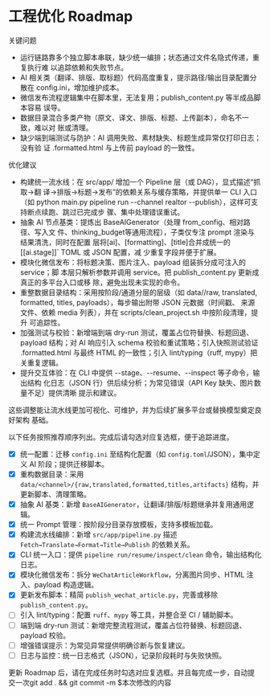 # 工程优化 Roadmap


关键问题

  - 运行链路靠多个独立脚本串联，缺少统一编排；状态通过文件名隐式传递，重复执行难
  以追踪依赖和失败节点。
  - AI 相关类（翻译、排版、取标题）代码高度重复，提示路径/输出目录配置分散在
  config.ini，增加维护成本。
  - 微信发布流程逻辑集中在脚本里，无法复用；publish_content.py 等半成品脚本容易
  误导。
  - 数据目录混合多类产物（原文、译文、排版、标题、上传副本），命名不一致，难以对
  账或清理。
  - 缺少端到端测试与防护：AI 调用失败、素材缺失、标题生成异常仅打印日志；没有验
  证 .formatted.html 与上传前 payload 的一致性。

  优化建议

  - 构建统一流水线：在 src/app/ 增加一个 Pipeline 层（或 DAG），显式描述“抓取→翻
  译→排版→标题→发布”的依赖关系与缓存策略，并提供单一 CLI 入口（如 python main.py
  pipeline run --channel realtor --publish），这样可支持断点续跑、跳过已完成步
  骤、集中处理错误重试。
  - 抽象 AI 节点基类：提炼出 BaseAIGenerator（处理 from_config、相对路径、写入文
  件、thinking_budget等通用流程），子类仅专注 prompt 渲染与结果清洗，同时在配置
  层将[ai]、[formatting]、[title]合并成统一的[[ai.stage]]` TOML 或 JSON 配置，减
  少重复字段并便于扩展。
  - 模块化微信发布：将标题决策、图片注入、payload 组装拆分成可注入的 service；脚
  本层只解析参数并调用 service。把 publish_content.py 更新成真正的多平台入口或移
  除，避免出现未实现的命令。
  - 重整数据目录结构：采用按阶段/通道分层的层级（如 data/<channel>/raw,
  translated, formatted, titles, payloads），每步输出附带 JSON 元数据（时间戳、
  来源文件、依赖 media 列表），并在 scripts/clean_project.sh 中按阶段清理，提升
  可追踪性。
  - 加强测试与校验：新增端到端 dry-run 测试，覆盖占位符替换、标题回退、payload
  结构；对 AI 响应引入 schema 校验和重试策略；引入快照测试验证 .formatted.html
  与最终 HTML 的一致性；引入 lint/typing（ruff, mypy）把关重复逻辑。
  - 提升交互体验：在 CLI 中提供 --stage、--resume、--inspect 等子命令，输出结构
  化日志（JSON 行）供后续分析；为常见错误（API Key 缺失、图片数量不足）提供清晰
  提示和建议。

  这些调整能让流水线更加可视化、可维护，并为后续扩展多平台或替换模型奠定良好架构
  基础。


以下任务按照推荐顺序列出。完成后请勾选对应复选框，便于追踪进度。

- [x] 统一配置：迁移 `config.ini` 至结构化配置（如 `config.toml`/JSON），集中定义 AI 阶段；提供迁移脚本。
- [x] 重构数据目录：采用 `data/<channel>/{raw,translated,formatted,titles,artifacts}` 结构，并更新脚本、清理策略。
- [x] 抽象 AI 基类：新增 `BaseAIGenerator`，让翻译/排版/标题继承并复用通用逻辑。
- [x] 统一 Prompt 管理：按阶段分目录存放模板，支持多模板加载。
- [x] 构建流水线编排：新增 `src/app/pipeline.py` 描述 `Fetch→Translate→Format→Title→Publish` 的依赖关系。
- [x] CLI 统一入口：提供 `pipeline run/resume/inspect/clean` 命令，输出结构化日志。
- [x] 模块化微信发布：拆分 `WeChatArticleWorkflow`，分离图片同步、HTML 注入、payload 构造逻辑。
- [x] 更新发布脚本：精简 `publish_wechat_article.py`，完善或移除 `publish_content.py`。
- [ ] 引入 lint/typing：配置 `ruff`、`mypy` 等工具，并整合至 CI / 辅助脚本。
- [ ] 端到端 dry-run 测试：新增完整流程测试，覆盖占位符替换、标题回退、payload 校验。
- [ ] 增强错误提示：为常见异常提供明确诊断与恢复建议。
- [ ] 日志与监控：统一日志格式（JSON），记录阶段耗时与失败快照。

更新 Roadmap 后，请在完成任务时勾选对应复选框。并且每完成一步，自动提交一次git add . && git commit -m $本次修改的内容
